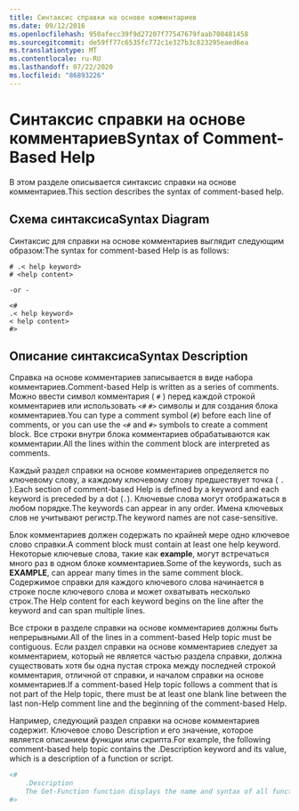 ```yaml
---
title: Синтаксис справки на основе комментариев
ms.date: 09/12/2016
ms.openlocfilehash: 950afecc39f9d27207f77547679faab700481458
ms.sourcegitcommit: de59ff77c6535fc772c1e327b3c823295eaed6ea
ms.translationtype: MT
ms.contentlocale: ru-RU
ms.lasthandoff: 07/22/2020
ms.locfileid: "86893226"
---
```

# <a name="syntax-of-comment-based-help"></a><span data-ttu-id="05b25-102">Синтаксис справки на основе комментариев</span><span class="sxs-lookup"><span data-stu-id="05b25-102">Syntax of Comment-Based Help</span></span>

<span data-ttu-id="05b25-103">В этом разделе описывается синтаксис справки на основе комментариев.</span><span class="sxs-lookup"><span data-stu-id="05b25-103">This section describes the syntax of comment-based help.</span></span>

## <a name="syntax-diagram"></a><span data-ttu-id="05b25-104">Схема синтаксиса</span><span class="sxs-lookup"><span data-stu-id="05b25-104">Syntax Diagram</span></span>

 <span data-ttu-id="05b25-105">Синтаксис для справки на основе комментариев выглядит следующим образом:</span><span class="sxs-lookup"><span data-stu-id="05b25-105">The syntax for comment-based Help is as follows:</span></span>

```
# .< help keyword>
# <help content>

-or -

<#
.< help keyword>
< help content>
#>
```

## <a name="syntax-description"></a><span data-ttu-id="05b25-106">Описание синтаксиса</span><span class="sxs-lookup"><span data-stu-id="05b25-106">Syntax Description</span></span>

 <span data-ttu-id="05b25-107">Справка на основе комментариев записывается в виде набора комментариев.</span><span class="sxs-lookup"><span data-stu-id="05b25-107">Comment-based Help is written as a series of comments.</span></span> <span data-ttu-id="05b25-108">Можно ввести символ комментария ( `#` ) перед каждой строкой комментариев или использовать `<#` `#>` символы и для создания блока комментариев.</span><span class="sxs-lookup"><span data-stu-id="05b25-108">You can type a comment symbol (`#`) before each line of comments, or you can use the `<#` and `#>` symbols to create a comment block.</span></span> <span data-ttu-id="05b25-109">Все строки внутри блока комментариев обрабатываются как комментарии.</span><span class="sxs-lookup"><span data-stu-id="05b25-109">All the lines within the comment block are interpreted as comments.</span></span>

 <span data-ttu-id="05b25-110">Каждый раздел справки на основе комментариев определяется по ключевому слову, а каждому ключевому слову предшествует точка ( `.` ).</span><span class="sxs-lookup"><span data-stu-id="05b25-110">Each section of comment-based Help is defined by a keyword and each keyword is preceded by a dot (`.`).</span></span> <span data-ttu-id="05b25-111">Ключевые слова могут отображаться в любом порядке.</span><span class="sxs-lookup"><span data-stu-id="05b25-111">The keywords can appear in any order.</span></span> <span data-ttu-id="05b25-112">Имена ключевых слов не учитывают регистр.</span><span class="sxs-lookup"><span data-stu-id="05b25-112">The keyword names are not case-sensitive.</span></span>

 <span data-ttu-id="05b25-113">Блок комментариев должен содержать по крайней мере одно ключевое слово справки.</span><span class="sxs-lookup"><span data-stu-id="05b25-113">A comment block must contain at least one help keyword.</span></span> <span data-ttu-id="05b25-114">Некоторые ключевые слова, такие как **example**, могут встречаться много раз в одном блоке комментариев.</span><span class="sxs-lookup"><span data-stu-id="05b25-114">Some of the keywords, such as **EXAMPLE**, can appear many times in the same comment block.</span></span> <span data-ttu-id="05b25-115">Содержимое справки для каждого ключевого слова начинается в строке после ключевого слова и может охватывать несколько строк.</span><span class="sxs-lookup"><span data-stu-id="05b25-115">The Help content for each keyword begins on the line after the keyword and can span multiple lines.</span></span>

 <span data-ttu-id="05b25-116">Все строки в разделе справки на основе комментариев должны быть непрерывными.</span><span class="sxs-lookup"><span data-stu-id="05b25-116">All of the lines in a comment-based Help topic must be contiguous.</span></span> <span data-ttu-id="05b25-117">Если раздел справки на основе комментариев следует за комментарием, который не является частью раздела справки, должна существовать хотя бы одна пустая строка между последней строкой комментария, отличной от справки, и началом справки на основе комментариев.</span><span class="sxs-lookup"><span data-stu-id="05b25-117">If a comment-based Help topic follows a comment that is not part of the Help topic, there must be at least one blank line between the last non-Help comment line and the beginning of the comment-based Help.</span></span>

 <span data-ttu-id="05b25-118">Например, следующий раздел справки на основе комментариев содержит. Ключевое слово Description и его значение, которое является описанием функции или скрипта.</span><span class="sxs-lookup"><span data-stu-id="05b25-118">For example, the following comment-based help topic contains the .Description keyword and its value, which is a description of a function or script.</span></span>

```powershell
<#
    .Description
    The Get-Function function displays the name and syntax of all functions in the session.
#>
```

